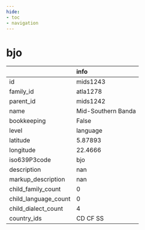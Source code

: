 ```yaml
---
hide:
- toc
- navigation
---
```

# bjo
|                      | info               |
|:---------------------|:-------------------|
| id                   | mids1243           |
| family_id            | atla1278           |
| parent_id            | mids1242           |
| name                 | Mid-Southern Banda |
| bookkeeping          | False              |
| level                | language           |
| latitude             | 5.87893            |
| longitude            | 22.4666            |
| iso639P3code         | bjo                |
| description          | nan                |
| markup_description   | nan                |
| child_family_count   | 0                  |
| child_language_count | 0                  |
| child_dialect_count  | 4                  |
| country_ids          | CD CF SS           |